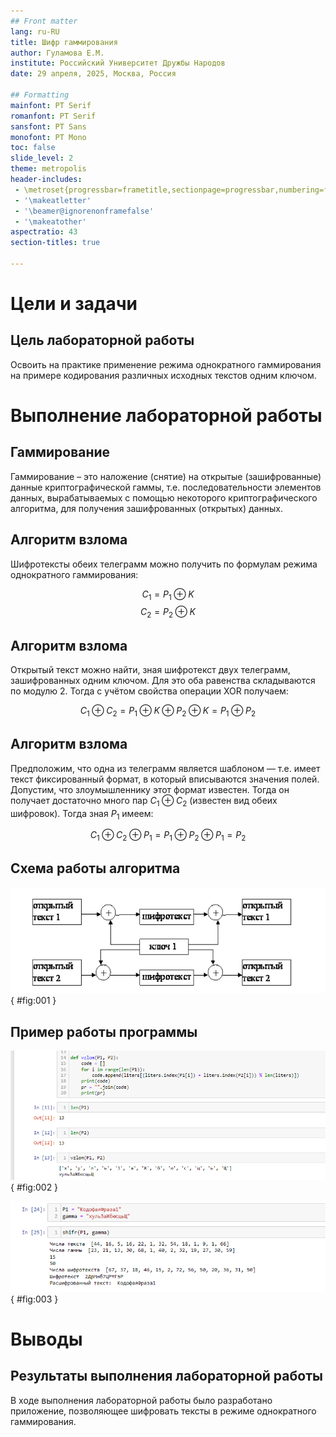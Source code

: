 ```yaml
---
## Front matter
lang: ru-RU
title: Шифр гаммирования
author: Гуламова Е.М.
institute: Российский Университет Дружбы Народов
date: 29 апреля, 2025, Москва, Россия

## Formatting
mainfont: PT Serif
romanfont: PT Serif
sansfont: PT Sans
monofont: PT Mono
toc: false
slide_level: 2
theme: metropolis
header-includes: 
 - \metroset{progressbar=frametitle,sectionpage=progressbar,numbering=fraction}
 - '\makeatletter'
 - '\beamer@ignorenonframefalse'
 - '\makeatother'
aspectratio: 43
section-titles: true

---
```


# Цели и задачи

## Цель лабораторной работы

Освоить на практике применение режима однократного гаммирования на примере кодирования различных исходных текстов одним ключом.

# Выполнение лабораторной работы

## Гаммирование

Гаммирование – это наложение (снятие) на открытые (зашифрованные) данные криптографической гаммы, т.е. последовательности элементов данных, вырабатываемых с помощью некоторого криптографического алгоритма, для получения зашифрованных (открытых) данных.

## Алгоритм взлома

Шифротексты обеих телеграмм можно получить по формулам режима однократного гаммирования:

$$C_1 = P_1 \oplus K$$
$$C_2 = P_2 \oplus K$$

## Алгоритм взлома

Открытый текст можно найти, зная шифротекст двух телеграмм, зашифрованных одним ключом. Для это оба равенства складываются по модулю 2. Тогда с учётом свойства операции XOR получаем:

$$C_1 \oplus C_2 = P_1 \oplus  K \oplus  P_2 \oplus  K = P_1 \oplus P_2$$

## Алгоритм взлома

Предположим, что одна из телеграмм является шаблоном — т.е. имеет текст фиксированный формат, в который вписываются значения полей.
Допустим, что злоумышленнику этот формат известен. 
Тогда он получает достаточно много пар $C_1 \oplus C_2$ (известен вид обеих шифровок).
Тогда зная $P_1$ имеем:

$$C_1 \oplus C_2 \oplus P_1 = P_1 \oplus P_2 \oplus P_1 = P_2$$ 

## Схема работы алгоритма

![Работа алгоритма гаммирования](image/000.png){ #fig:001 }

## Пример работы программы

![Работа алгоритма взлома ключа](image/01.png){ #fig:002 }

![Работа алгоритма шифрования и дешивровки](image/02.png){ #fig:003 }

# Выводы

## Результаты выполнения лабораторной работы

В ходе выполнения лабораторной работы было разработано приложение, позволяющее шифровать тексты в режиме однократного гаммирования.